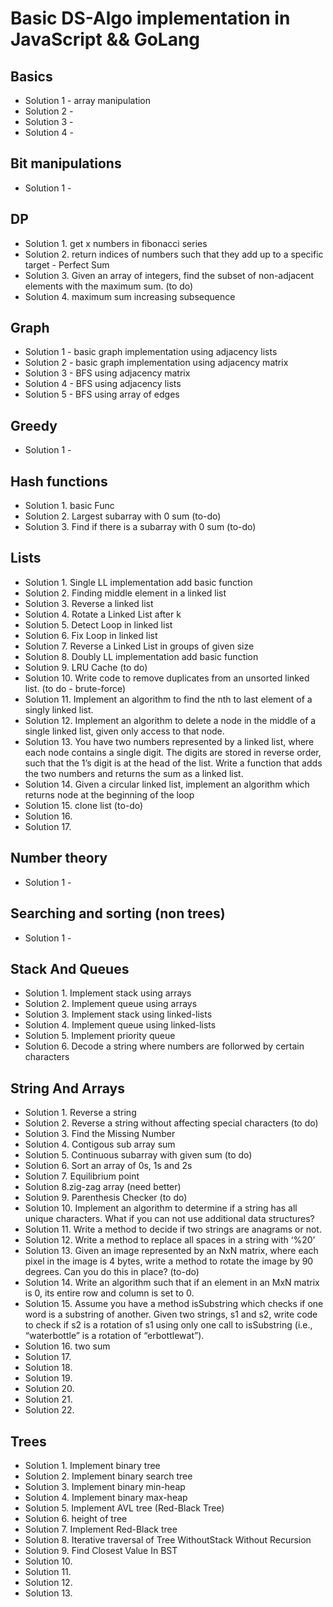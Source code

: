 # Basic DS-Algo implementation in JavaScript && GoLang

## Basics

* Solution 1 - array manipulation
* Solution 2 - 
* Solution 3 - 
* Solution 4 - 

## Bit manipulations

* Solution 1 - 

## DP

* Solution 1. get x numbers in fibonacci series
* Solution 2. return indices of numbers such that they add up to a specific target - Perfect Sum
* Solution 3. Given an array of integers, find the subset of non-adjacent elements with the maximum sum. (to do)
* Solution 4. maximum sum increasing subsequence

## Graph

* Solution 1 - basic graph implementation using adjacency lists
* Solution 2 - basic graph implementation using adjacency matrix
* Solution 3 - BFS using adjacency matrix
* Solution 4 - BFS using adjacency lists
* Solution 5 - BFS using array of edges

## Greedy

* Solution 1 - 

## Hash functions

* Solution 1. basic Func
* Solution 2. Largest subarray with 0 sum (to-do)
* Solution 3. Find if there is a subarray with 0 sum (to-do)

## Lists

* Solution 1. Single LL implementation add basic function
* Solution 2. Finding middle element in a linked list
* Solution 3. Reverse a linked list
* Solution 4. Rotate a Linked List after k
* Solution 5. Detect Loop in linked list
* Solution 6. Fix Loop in linked list
* Solution 7. Reverse a Linked List in groups of given size
* Solution 8. Doubly LL implementation add basic function
* Solution 9. LRU Cache (to do)
* Solution 10. Write code to remove duplicates from an unsorted linked list. (to do - brute-force)
* Solution 11. Implement an algorithm to find the nth to last element of a singly linked list.
* Solution 12. Implement an algorithm to delete a node in the middle of a single linked list, given only access to that node.
* Solution 13. You have two numbers represented by a linked list, where each node contains a single digit. The digits are stored in reverse order, such that the 1’s digit is at the head of the list. Write a function that adds the two numbers and returns the sum as a linked
list.
* Solution 14. Given a circular linked list, implement an algorithm which returns node at the beginning of the loop
* Solution 15. clone list (to-do)
* Solution 16. 
* Solution 17. 

## Number theory

* Solution 1 - 

## Searching and sorting (non trees)

* Solution 1 - 

## Stack And Queues

* Solution 1. Implement stack using arrays
* Solution 2. Implement queue using arrays
* Solution 3. Implement stack using linked-lists
* Solution 4. Implement queue using linked-lists
* Solution 5. Implement priority queue
* Solution 6. Decode a string where numbers are follorwed by certain characters

## String And Arrays

* Solution 1. Reverse a string
* Solution 2. Reverse a string without affecting special characters (to do)
* Solution 3. Find the Missing Number
* Solution 4. Contigous sub array sum
* Solution 5. Continuous subarray with given sum (to do)
* Solution 6. Sort an array of 0s, 1s and 2s
* Solution 7. Equilibrium point
* Solution 8.zig-zag array (need better)
* Solution 9. Parenthesis Checker (to do)
* Solution 10. Implement an algorithm to determine if a string has all unique characters. What if you can not use additional data structures?
* Solution 11. Write a method to decide if two strings are anagrams or not.
* Solution 12. Write a method to replace all spaces in a string with ‘%20’
* Solution 13. Given an image represented by an NxN matrix, where each pixel in the image is 4 bytes, write a method to rotate the image by 90 degrees. Can you do this in place? (to-do)
* Solution 14. Write an algorithm such that if an element in an MxN matrix is 0, its entire row and column is set to 0.
* Solution 15. Assume you have a method isSubstring which checks if one word is a substring of another. Given two strings, s1 and s2, write code to check if s2 is a rotation of s1 using only one call to isSubstring (i.e., “waterbottle” is a rotation of “erbottlewat”).
* Solution 16. two sum
* Solution 17. 
* Solution 18. 
* Solution 19. 
* Solution 20. 
* Solution 21. 
* Solution 22. 

## Trees

* Solution 1. Implement binary tree
* Solution 2. Implement binary search tree
* Solution 3. Implement binary min-heap
* Solution 4. Implement binary max-heap
* Solution 5. Implement AVL tree (Red-Black Tree)
* Solution 6. height of tree
* Solution 7. Implement Red-Black tree
* Solution 8. Iterative traversal of Tree WithoutStack Without Recursion
* Solution 9. Find Closest Value In BST
* Solution 10. 
* Solution 11. 
* Solution 12. 
* Solution 13. 
